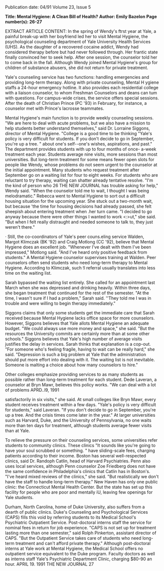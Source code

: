 Publication date: 04/91
Volume 23, Issue 5

**Title: Mental Hygiene: A Clean Bill of Health?**
**Author: Emily Bazelon**
**Page number(s): 26-27**

EXTRACT ARTICLE CONTENT:
In the spring of Wendy's ftrst year at Yale, a painful break-up 
with her boyfriend led her to visit Mental Hygiene, the 
psychological counseling department of Yale University 
Health Services (UHS). As the daughter of a recovered cocaine 
addict, Wendy had considered therapy before but had never 
followed through. Her frantic state finally convinced her to 
seek help. After one session, the counselor told her to come 
back in the fall. Although Wendy joined Mental Hygiene's 
group for children of substance abusers, she did not return for 
private treatment. 


Yale's counseling service has two functions: handling 
emergencies and providing long-term therapy. Along with 
private counseling, Mental H ygiene staffs a 24-hour 
emergency hotline. It also provides each residential college 
with a liaison counselor, to whom Freshman Counselors and 
deans can tum with questions. For campus-wide crises, the 
service offers special sessions. After the death of Christian 
Prince (PC '93) in February, for instance, a counselor met 
with Prince's lacrosse teammates. 


Mental Hygiene's main function is to provide weekly 
counseling sessions. "We are here to deal with acute 
problems, but we also have a mission to help students better 
understand themselves," said Dr. Lorraine Siggons, director 
of Mental Hygiene. "College is a good time to be thinking 
"Yale's policy is very difficult for 
students. If you don't decide to go 
in September, you're up a tree. " 
about one's self--one's wishes, aspirations, and past." The 
department provides students with up to four months of once-
a-week treatment each year. Students average nine visits, 
more sessions than most universities. But long-term treatment 
for some means fewer open slots for people like Wendy, 
whose problems do not seem urgent to the counselor at the 
initial appointment. Many students who request treatment 
after September go on a waiting list for four to eight weeks. 
For students who are reluctant to try therapy, waiting can 
shatter already tentative resolve. "I'm the kind of person who 
26 THE NEW JOURNAL 
has trouble asking for help," Wendy said. "When the 
counselor told me to wait, I thought I was being 
melodramatic." Rebecca went to Mental Hygiene to sort out a 
difficult housing situation for the upcoming year. She stuck 
out a two-month wait, but because 'the time for housing 
decisions had already passed, she felt sheepish about entering 
treatment when .her turn came. "I decided to go anyway 
because there were other things I wanted to work <:>ut," sbe 
said. "But when I felt really distraught and needed someone 
to talk to, they just weren't there." 


· 
Still, the co-coordinators of Yale's peer couns.eling 
service Walden, Margot Klimczak (BK '92) and Craig 
Motlong (CC '92), believe that Mental Hygiene does an 
excellent job. "Whenever I've dealt with them I've been 
impressed," Motlong said. "And I've heard only positive 
feedback from students." A Mental Hygiene counselor 
supervises training at Walden. Peer counselors often send 
students who need long-term therapy to Mental Hygiene. 
According to Klimczak, such !l referral usually translates into 
less time on the waiting list. 


Sarah bypassed the waiting list entirely. She called for an 
appointment last March when she was depressed and drinking 
heavily. Within three days, she began treatment that 
continued for the rest of the semester. "At the time, I wasn't 
sure if I had a problem," Sarah said. ''They told me I was in 
trouble and were willing to begin therapy immediately." 


Siggons claims that only some students get the 
immediate care that Sarah received because Mental Hygiene 
lacks office space for more counselors. However, Siggons 
believes that Yale allots Mental Hygiene an adequate budget. 
"We could always use more money and space," she said. 
"But the resources the University commits are certainly more 
than at some other schools." Siggons believes that Yale's 
high number of average visits justifies the delay in services. 
Sarah thinks that explanation is a cop-out. "For someone 
who's feeling fragile, having to wait can be really hard," she 
said. "Depression is such a big problem at Yale that the 
administration should put more effort into dealing with it. 
The waiting list is not inevitable. Someone is malting a 
choice about how many counselors to hire." 


Other colleges emphasize providing services to as many 
students as possible rather than long-term treatment for each 
student. Dede Laveran, a counselor at Bryn Mawr, believes 
this policy works. "We can deal with a lot of problems 
APRD..l9, 1991 


satisfactorily in six visits," she said. At small colleges like 
Bryn Mawr, every student receives treatment within a few 
days. "Yale's policy is very difficult for students," said 
Laveran. "If you don't decide to go in September, you're up a 
tree. And the crisis times come later in the year." At larger 
universities such as Harvard, Duke, and the University of 
Pennsylvania, no one waits more than ten days for treatment, 
although students average fewer visits than at Yale. 


To relieve the pressure on their counseling services, some 
universities refer students to community clinics. These clinics 
"It sounds like you're going to 
have your soul scrubbed or 
something. " 
have sliding-scale fees, charging patients according to their 
income. Boston has several well-respected clinics, said Dr. 
Randoph Catlin, head of Harvard Psychiatries. Penn also uses 
local services, although Penn counselor Zoe Friedberg does 
not have the same confidence in Philadelphia's clinics that 
Catlin has in Boston's. "I've heard mixed reviews of the 
clinics," she said. "But realistically we don't have the staff to 
handle long-term therapy." New Haven has only one public 
clinic: the Connecticut Mental Health Center. But the state 
has set up this facility for people who are poor and mentally 
iU, leaving few openings for Yale students. 


Durham, North Carolina, home of Duke University, also 
suffers from a dearth of public clinics. Duke's Counseling and 
Psychological Services (CAPS) fills this void by referring 
students to its Medical School's Psychiatric Outpatient 
Service. Post-doctoral interns staff the service for nominal 
fees in return for job experience. "CAPS is not set up for 
treatment lasting more than one semester," said Rolph 
Pinkerton, assistant director of CAPS. "But the Outpatient 
Service takes care of students who need long-term treatment 
and can't afford private therapy." Although post-doctoral 
interns at Yale work at Mental Hygiene, the Medical School 
offers no outpatient service equivalent to the Duke program. 
Faculty doctors as well as interns staff Yale's Psychiatric 
Department Clinic, charging $80-90 an hour. 
APRIL 19. 1991 
THE NEW JOURNAL 27